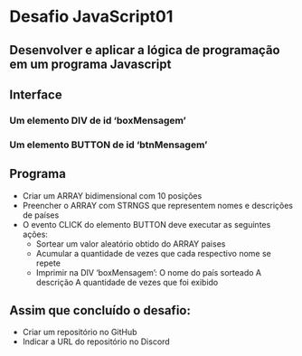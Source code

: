 # Desafio JavaScript01
  
##  Desenvolver e aplicar a lógica de programação em um programa Javascript

## Interface

### Um elemento DIV de id ‘boxMensagem’
### Um elemento BUTTON de id ‘btnMensagem’
## Programa

- Criar um ARRAY bidimensional com 10 posições
- Preencher o ARRAY com STRNGS que representem nomes e descrições de países
- O evento CLICK do elemento BUTTON deve executar as seguintes ações:
  - Sortear um valor aleatório obtido do ARRAY paises
  - Acumular a quantidade de vezes que cada respectivo nome se repete
  - Imprimir na DIV ‘boxMensagem’:
        O nome do país sorteado
        A descrição
        A quantidade de vezes que foi exibido

## Assim que concluído o desafio:

  - Criar um repositório no GitHub
  - Indicar a URL do repositório no Discord
‌